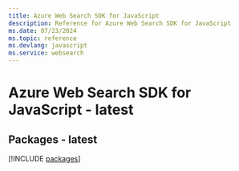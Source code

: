 ```yaml
---
title: Azure Web Search SDK for JavaScript
description: Reference for Azure Web Search SDK for JavaScript
ms.date: 07/23/2024
ms.topic: reference
ms.devlang: javascript
ms.service: websearch
---
```

# Azure Web Search SDK for JavaScript - latest
## Packages - latest
[!INCLUDE [packages](web-search-index.md)]